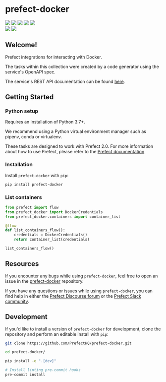 # prefect-docker

<a href="https://pypi.python.org/pypi/prefect-docker/" alt="PyPI Version">
    <img src="https://badge.fury.io/py/prefect-docker.svg" /></a>
<a href="https://github.com/PrefectHQ/prefect-docker/" alt="Stars">
    <img src="https://img.shields.io/github/stars/PrefectHQ/prefect-docker" /></a>
<a href="https://pepy.tech/badge/prefect-docker/" alt="Downloads">
    <img src="https://pepy.tech/badge/prefect-docker" /></a>
<a href="https://github.com/PrefectHQ/prefect-docker/pulse" alt="Activity">
    <img src="https://img.shields.io/github/commit-activity/m/PrefectHQ/prefect-docker" /></a>
<a href="https://github.com/PrefectHQ/prefect-docker/graphs/contributors" alt="Contributors">
    <img src="https://img.shields.io/github/contributors/PrefectHQ/prefect-docker" /></a>
<br>
<a href="https://prefect-community.slack.com" alt="Slack">
    <img src="https://img.shields.io/badge/slack-join_community-red.svg?logo=slack" /></a>
<a href="https://discourse.prefect.io/" alt="Discourse">
    <img src="https://img.shields.io/badge/discourse-browse_forum-red.svg?logo=discourse" /></a>

## Welcome!

Prefect integrations for interacting with Docker.

The tasks within this collection were created by a code generator using the service's OpenAPI spec.

The service's REST API documentation can be found [here](https://docs.docker.com/engine/api/v1.41/).

## Getting Started

### Python setup

Requires an installation of Python 3.7+.

We recommend using a Python virtual environment manager such as pipenv, conda or virtualenv.

These tasks are designed to work with Prefect 2.0. For more information about how to use Prefect, please refer to the [Prefect documentation](https://orion-docs.prefect.io/).

### Installation

Install `prefect-docker` with `pip`:

```bash
pip install prefect-docker
```

### List containers

```python
from prefect import flow
from prefect_docker import DockerCredentials
from prefect_docker.containers import container_list

@flow
def list_containers_flow():
    credentials = DockerCredentials()
    return container_list(credentials)

list_containers_flow()
```

## Resources

If you encounter any bugs while using `prefect-docker`, feel free to open an issue in the [prefect-docker](https://github.com/PrefectHQ/prefect-docker) repository.

If you have any questions or issues while using `prefect-docker`, you can find help in either the [Prefect Discourse forum](https://discourse.prefect.io/) or the [Prefect Slack community](https://prefect.io/slack).

## Development

If you'd like to install a version of `prefect-docker` for development, clone the repository and perform an editable install with `pip`:

```bash
git clone https://github.com/PrefectHQ/prefect-docker.git

cd prefect-docker/

pip install -e ".[dev]"

# Install linting pre-commit hooks
pre-commit install
```
